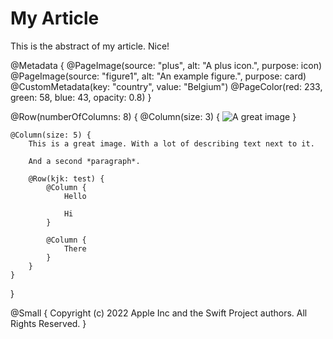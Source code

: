 # My Article

This is the abstract of my article. Nice!

@Metadata {
    @PageImage(source: "plus", alt: "A plus icon.", purpose: icon)
    @PageImage(source: "figure1", alt: "An example figure.", purpose: card)
    @CustomMetadata(key: "country", value: "Belgium")
    @PageColor(red: 233, green: 58, blue: 43, opacity: 0.8)
}

@Row(numberOfColumns: 8) {
    @Column(size: 3) {
        ![A great image](figure1)
    }
    
    @Column(size: 5) {
        This is a great image. With a lot of describing text next to it.
        
        And a second *paragraph*.
        
        @Row(kjk: test) {
            @Column {
                Hello
                
                Hi
            }
            
            @Column {
                There
            }
        }
    }
}

@Small {
    Copyright (c) 2022 Apple Inc and the Swift Project authors. All Rights Reserved.
}

<!-- Copyright (c) 2022 Apple Inc and the Swift Project authors. All Rights Reserved. -->
